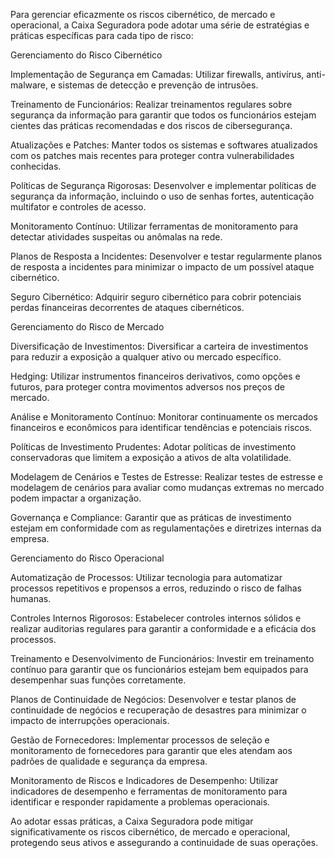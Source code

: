 
Para gerenciar eficazmente os riscos cibernético, de mercado e operacional, a Caixa Seguradora pode adotar uma série de estratégias e práticas específicas para cada tipo de risco:

Gerenciamento do Risco Cibernético

Implementação de Segurança em Camadas: Utilizar firewalls, antivírus, anti-malware, e sistemas de detecção e prevenção de intrusões.

Treinamento de Funcionários: Realizar treinamentos regulares sobre segurança da informação para garantir que todos os funcionários estejam cientes das práticas recomendadas e dos riscos de cibersegurança.

Atualizações e Patches: Manter todos os sistemas e softwares atualizados com os patches mais recentes para proteger contra vulnerabilidades conhecidas.

Políticas de Segurança Rigorosas: Desenvolver e implementar políticas de segurança da informação, incluindo o uso de senhas fortes, autenticação multifator e controles de acesso.

Monitoramento Contínuo: Utilizar ferramentas de monitoramento para detectar atividades suspeitas ou anômalas na rede.

Planos de Resposta a Incidentes: Desenvolver e testar regularmente planos de resposta a incidentes para minimizar o impacto de um possível ataque cibernético.

Seguro Cibernético: Adquirir seguro cibernético para cobrir potenciais perdas financeiras decorrentes de ataques cibernéticos.

Gerenciamento do Risco de Mercado

Diversificação de Investimentos: Diversificar a carteira de investimentos para reduzir a exposição a qualquer ativo ou mercado específico.

Hedging: Utilizar instrumentos financeiros derivativos, como opções e futuros, para proteger contra movimentos adversos nos preços de mercado.

Análise e Monitoramento Contínuo: Monitorar continuamente os mercados financeiros e econômicos para identificar tendências e potenciais riscos.

Políticas de Investimento Prudentes: Adotar políticas de investimento conservadoras que limitem a exposição a ativos de alta volatilidade.

Modelagem de Cenários e Testes de Estresse: Realizar testes de estresse e modelagem de cenários para avaliar como mudanças extremas no mercado podem impactar a organização.

Governança e Compliance: Garantir que as práticas de investimento estejam em conformidade com as regulamentações e diretrizes internas da empresa.

Gerenciamento do Risco Operacional

Automatização de Processos: Utilizar tecnologia para automatizar processos repetitivos e propensos a erros, reduzindo o risco de falhas humanas.

Controles Internos Rigorosos: Estabelecer controles internos sólidos e realizar auditorias regulares para garantir a conformidade e a eficácia dos processos.

Treinamento e Desenvolvimento de Funcionários: Investir em treinamento contínuo para garantir que os funcionários estejam bem equipados para desempenhar suas funções corretamente.

Planos de Continuidade de Negócios: Desenvolver e testar planos de continuidade de negócios e recuperação de desastres para minimizar o impacto de interrupções operacionais.

Gestão de Fornecedores: Implementar processos de seleção e monitoramento de fornecedores para garantir que eles atendam aos padrões de qualidade e segurança da empresa.

Monitoramento de Riscos e Indicadores de Desempenho: Utilizar indicadores de desempenho e ferramentas de monitoramento para identificar e responder rapidamente a problemas operacionais.

Ao adotar essas práticas, a Caixa Seguradora pode mitigar significativamente os riscos cibernético, de mercado e operacional, protegendo seus ativos e assegurando a continuidade de suas operações.

